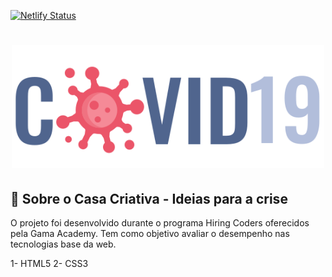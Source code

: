 [![Netlify Status](https://api.netlify.com/api/v1/badges/799c5114-1e6f-40cc-9c32-43ad6f399b0e/deploy-status)](https://app.netlify.com/sites/desafio-covid19/deploys)

<h1 align="center">
<img src="assets/images/logo_covid19.svg" width="500">
</h1>

📌 Sobre o Casa Criativa - Ideias para a crise
-----------------------------------------------

O projeto foi desenvolvido durante o programa Hiring Coders oferecidos pela Gama Academy. Tem como objetivo avaliar o desempenho nas tecnologias base da web.

1- HTML5
2- CSS3

